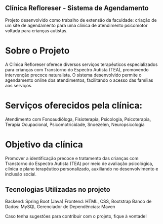 ## Clínica Refloreser - Sistema de Agendamento ##
Projeto desenvolvido como trabalho de extensão da faculdade: criação de um site de agendamento para uma clínica de atendimento psicomotor voltada para crianças autistas.

# Sobre o Projeto
A Clínica Refloreser oferece diversos serviços terapêuticos especializados para crianças com Transtorno do Espectro Autista (TEA), promovendo intervenção precoce naturalista. O sistema desenvolvido permite o agendamento online dos atendimentos, facilitando o acesso das famílias aos serviços.

# Serviços oferecidos pela clínica:
Atendimento com Fonoaudióloga, Fisioterapia, Psicologia, Psicoterapia, Terapia Ocupacional, Psicomotricidade, Snoezelen, Neuropsicologia

# Objetivo da clínica
Promover a identificação precoce e tratamento das crianças com Transtorno do Espectro Autista (TEA) por meio de avaliação psicológica, clínica e plano terapêutico personalizado, auxiliando no desenvolvimento e inclusão social.

## Tecnologias Utilizadas no projeto
Backend: Spring Boot (Java)
Frontend: HTML, CSS, Bootstrap
Banco de Dados: MySQL
Gerenciador de Dependências: Maven


Caso tenha sugestões para contribuir com o projeto, fique à vontade!
